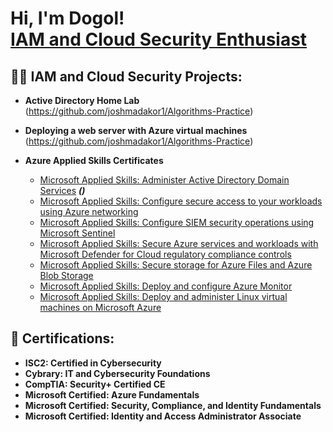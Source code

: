 <h1>Hi, I'm Dogol! <br/><a href="https://github.com/dgirmay1">IAM and Cloud Security Enthusiast</a></h1>

<h2>👨‍💻 IAM and Cloud Security Projects:</h2>

- <b>Active Directory Home Lab</b> (https://github.com/joshmadakor1/Algorithms-Practice)
  
- <b>Deploying a web server with Azure virtual machines</b> (https://github.com/joshmadakor1/Algorithms-Practice)
  
- <b>Azure Applied Skills Certificates</b>
  - [Microsoft Applied Skills: Administer Active Directory Domain Services](https://github.com/dgirmay1/appliedskills_1) <b><i>()</b></i>
  - [Microsoft Applied Skills: Configure secure access to your workloads using Azure networking](https://github.com/joshmadakor1/4chan-Image-Analysis-Middleware-C964)
  - [Microsoft Applied Skills: Configure SIEM security operations using Microsoft Sentinel](https://github.com/joshmadakor1/4chan-Image-Analysis-Middleware-C964)
  - [Microsoft Applied Skills: Secure Azure services and workloads with Microsoft Defender for Cloud regulatory compliance controls](https://github.com/joshmadakor1/4chan-Image-Analysis-Middleware-C964)
  - [Microsoft Applied Skills: Secure storage for Azure Files and Azure Blob Storage](https://github.com/joshmadakor1/4chan-Image-Analysis-Middleware-C964)
  - [Microsoft Applied Skills: Deploy and configure Azure Monitor](https://github.com/joshmadakor1/4chan-Image-Analysis-Middleware-C964)
  - [Microsoft Applied Skills: Deploy and administer Linux virtual machines on Microsoft Azure](https://github.com/joshmadakor1/4chan-Image-Analysis-Middleware-C964)
 
<h2>📃 Certifications:</h2>

- <b>ISC2: Certified in Cybersecurity</b>
- <b>Cybrary: IT and Cybersecurity Foundations</b>
- <b>CompTIA: Security+ Certified CE</b> 							            
- <b>Microsoft Certified: Azure Fundamentals</b>
- <b>Microsoft Certified: Security, Compliance, and Identity Fundamentals</b>
- <b>Microsoft Certified: Identity and Access Administrator Associate</b> 	                                         




